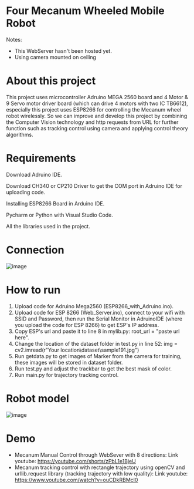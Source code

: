 # Four Mecanum Wheeled Mobile Robot
Notes: 
- This WebServer hasn't been hosted yet.
- Using camera mounted on ceiling
# About this project
This project uses microcontroller Adruino MEGA 2560 board and 4 Motor & 9 Servo motor driver board (which can drive 4 motors with two IC TB6612), especially this project uses ESP8266 for controlling the Mecanum wheel robot wirelessly. So we can improve and develop this project by combining the Computer Vision technology and http requests from URL for further function such as tracking control using camera and applying control theory algorithms.

# Requirements
Download Adruino IDE.

Download CH340 or CP210 Driver to get the COM port in Adruino IDE for uploading code.

Installing ESP8266 Board in Arduino IDE.

Pycharm or Python with Visual Studio Code.

All the libraries used in the project.

# Connection
![image](https://user-images.githubusercontent.com/104365389/167612848-7b9ce896-af12-422d-874b-f95f2e936a8c.png)

# How to run
1. Upload code for Adruino Mega2560 (ESP8266_with_Adruino.ino).
2. Upload code for ESP 8266 (Web_Server.ino), connect to your wifi with SSID and Password, then run the Serial Monitor in AdruinoIDE (where you upload the code for ESP 8266) to get ESP's IP address.
3. Copy ESP's url and paste it to line 8 in mylib.py: root_url = "paste url here".
4. Change the location of the dataset folder in test.py in line 52: img = cv2.imread(r"Your location\dataset\sample191.jpg")
5. Run getdata.py to get images of Marker from the camera for training, these images will be stored in dataset folder. 
6. Run test.py and adjust the trackbar to get the best mask of color.
7. Run main.py for trajectory tracking control.
# Robot model
![image](https://user-images.githubusercontent.com/104365389/167612064-ee5ca311-7745-4c1f-9225-c0a46ef3ab7f.png)


# Demo
- Mecanum Manual Control through WebSever with 8 directions: Link youtube: https://youtube.com/shorts/zPbL1e1BjeU
- Mecanum tracking control with rectangle trajectory using openCV and urllib.request library (tracking trajectory with low quality): Link youtube: https://www.youtube.com/watch?v=ouCDkRBMcl0
